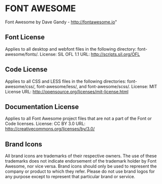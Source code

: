 FONT AWESOME 
============

Font Awesome by Dave Gandy - http://fontawesome.io"

Font License
-----------

Applies to all desktop and webfont files in the following directory: font-awesome/fonts/.
License: SIL OFL 1.1
URL: http://scripts.sil.org/OFL

Code License
------------

Applies to all CSS and LESS files in the following directories: font-awesome/css/, font-awesome/less/, and font-awesome/scss/.
License: MIT License
URL: http://opensource.org/licenses/mit-license.html

Documentation License
---------------------

Applies to all Font Awesome project files that are not a part of the Font or Code licenses.
License: CC BY 3.0
URL: http://creativecommons.org/licenses/by/3.0/

Brand Icons
-----------

All brand icons are trademarks of their respective owners.
The use of these trademarks does not indicate endorsement of the trademark holder by Font Awesome, nor vice versa.
Brand icons should only be used to represent the company or product to which they refer.
Please do not use brand logos for any purpose except to represent that particular brand or service.

